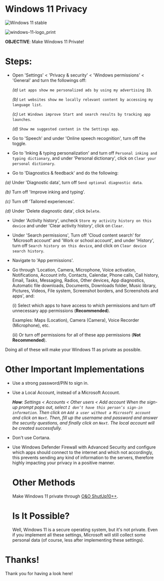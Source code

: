 # Windows 11 Privacy

![Windows 11 stable](https://badgen.net/badge/Windows%2011%2021H2/MIT/blue?icon=github)

![windows-11-logo_print](https://user-images.githubusercontent.com/80682093/166716649-01db69d3-70f3-47ab-ba71-a6b03f82bcef.png)

**OBJECTIVE**: Make Windows 11 Private!

# Steps:

- Open 'Settings' < 'Privacy & security' < 'Windows permissions' < 'General' and turn the followings off:
  
  _(a)_ `Let apps show me personalized ads by using my advertising ID`.
  
  _(b)_ `Let websites show me locally relevant content by accessing my language list`.
  
  _(c)_ `Let Windows improve Start and search results by tracking app launches`.
  
  _(d)_ `Show me suggested content in the Settings app`.
  
- Go to 'Speech' and under 'Online speech recognition', turn off the toggle.
 
-  Go to 'Inking & typing personalization' and turn off `Personal inking and typing dictionary`, and under 'Personal dictionary', click on `Clear your personal dictionary`.

-  Go to 'Diagnostics & feedback' and do the following:
  
  _(a)_ Under 'Diagnostic data', turn off `Send optional diagnostic data`.
  
  _(b)_ Turn off 'Improve inking and typing'.
  
  _(c)_ Turn off 'Tailored experiences'.
  
  _(d)_ Under 'Delete diagnostic data', click `Delete`.

- Under 'Activity history', uncheck `Store my activity history on this device` and under 'Clear activity history', click on `Clear`.

- Under 'Search permissions', Turn off 'Cloud content search' for 'Microsoft account' and 'Work or school account', and under 'History', turn off `Search history on this device`, and click on `Clear device search history`.

- Navigate to 'App permissions'.

- Go through 'Location, Camera, Microphone, Voice activation, Notifications, Account info, Contacts, Calendar, Phone calls, Call history, Email, Tasks, Messaging, Radios, Other devices, App diagnostics, Automatic file downloads, Documents, Downloads folder, Music library, Pictures, Videos, File system, Screenshot borders, and Screenshots and apps', and:
  
  (i) Select which apps to have access to which permissions and turn off unnecessary app permissions (**Recommended**). 
  
  Examples: Maps (Location), Camera (Camera), Voice Recorder (Microphone), etc.
  
  (ii) Or turn off permissions for all of these app permissions (**Not Recommended**).
  
Doing all of these will make your Windows 11 as private as possible.

# Other Important Implementations

- Use a strong password/PIN to sign in.

- Use a Local Account, instead of a Microsoft Account.

   _**How**: Settings < Accounts < Other users < Add account
   When the sign-up prompt pops out, select `I don’t have this person’s sign-in information`. Then click on `Add a user without a Microsoft account` and click on `Next`. Then, fill up the username and password and answer the security questions, and finally click on `Next`. The local account will be created successfully._

- Don't use Cortana.
   
- Use Windows Defender Firewall with Advanced Security and configure which apps should connect to the internet and which not accordingly, this prevents sending any kind of information to the servers, therefore highly impacting your privacy in a positive manner.
   
   # Other Methods

   Make Windows 11 private through [O&O ShutUp10++](https://www.oo-software.com/en/shutup10).
   
   # Is It Possible?

   Well, Windows 11 is a secure operating system, but it's not private. Even if you implement all these settings, Microsoft will still collect some personal data (of course, less after implementing these settings).

# Thanks!

Thank you for having a look here!

